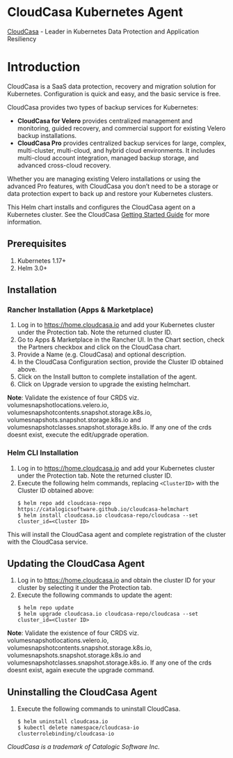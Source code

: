 # CloudCasa Kubernetes Agent

[CloudCasa](https://cloudcasa.io) - Leader in Kubernetes Data Protection and Application Resiliency

# Introduction

CloudCasa is a SaaS data protection, recovery and migration solution for Kubernetes. Configuration is quick and easy, and the basic service is free. 

CloudCasa provides two types of backup services for Kubernetes: 
* **CloudCasa for Velero** provides centralized management and monitoring, guided recovery, and commercial support for existing Velero backup installations. 
* **CloudCasa Pro** provides centralized backup services for large, complex, multi-cluster, multi-cloud, and hybrid cloud environments. It includes multi-cloud account integration, managed backup storage, and advanced cross-cloud recovery. 

Whether you are managing existing Velero installations or using the advanced Pro features, with CloudCasa you don’t need to be a storage or data protection expert to back up and restore your Kubernetes clusters.  

This Helm chart installs and configures the CloudCasa agent on a Kubernetes cluster.
See the CloudCasa [Getting Started Guide](https://cloudcasa.io/get-started) for more information.

## Prerequisites

1. Kubernetes 1.17+
2. Helm 3.0+

## Installation

### Rancher Installation (Apps & Marketplace)

1. Log in to https://home.cloudcasa.io and add your Kubernetes cluster under the Protection tab. Note the returned cluster ID.
2. Go to Apps & Marketplace in the Rancher UI. In the Chart section, check the Partners checkbox and click on the CloudCasa chart.
3. Provide a Name (e.g. CloudCasa) and optional description.
4. In the CloudCasa Configuration section, provide the Cluster ID obtained above.
5. Click on the Install button to complete installation of the agent.
6. Click on Upgrade version to upgrade the existing helmchart. 
 
**Note**: Validate the existence of four CRDS viz. volumesnapshotlocations.velero.io, volumesnapshotcontents.snapshot.storage.k8s.io, volumesnapshots.snapshot.storage.k8s.io and volumesnapshotclasses.snapshot.storage.k8s.io. If any one of the crds doesnt exist, execute the edit/upgrade operation.

### Helm CLI Installation

1. Log in to https://home.cloudcasa.io and add your Kubernetes cluster under the Protection tab. Note the returned cluster ID.
2. Execute the following helm commands, replacing ```<ClusterID>``` with the Cluster ID obtained above:
    ```
    $ helm repo add cloudcasa-repo https://catalogicsoftware.github.io/cloudcasa-helmchart
    $ helm install cloudcasa.io cloudcasa-repo/cloudcasa --set cluster_id=<Cluster ID>
    ```
This will install the CloudCasa agent and complete registration of the cluster with the CloudCasa service.

## Updating the CloudCasa Agent
1. Log in to https://home.cloudcasa.io and obtain the cluster ID for your cluster by selecting it under the Protection tab.
2. Execute the following commands to update the agent:
    ```
    $ helm repo update
    $ helm upgrade cloudcasa.io cloudcasa-repo/cloudcasa --set cluster_id=<Cluster ID>
    ```

**Note**: Validate the existence of four CRDS viz. volumesnapshotlocations.velero.io, volumesnapshotcontents.snapshot.storage.k8s.io, volumesnapshots.snapshot.storage.k8s.io and volumesnapshotclasses.snapshot.storage.k8s.io. If any one of the crds doesnt exist, again execute the upgrade command.

## Uninstalling the CloudCasa Agent
1. Execute the following commands to uninstall CloudCasa.
    ```    
    $ helm uninstall cloudcasa.io
    $ kubectl delete namespace/cloudcasa-io clusterrolebinding/cloudcasa-io
    ```
*CloudCasa is a trademark of Catalogic Software Inc.*
